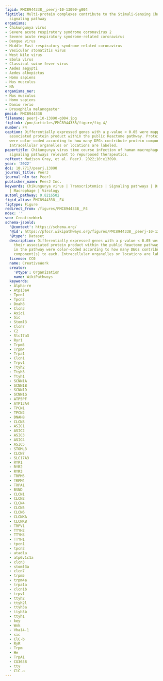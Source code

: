 ```yaml
---
figid: PMC8944338__peerj-10-13090-g004
figtitle: Multi-protein complexes contribute to the Stimuli-Sensing Channels intracellular
  signaling pathway
organisms:
- Chikungunya virus
- Severe acute respiratory syndrome coronavirus 2
- Severe acute respiratory syndrome-related coronavirus
- Dengue virus
- Middle East respiratory syndrome-related coronavirus
- Vesicular stomatitis virus
- West Nile virus
- Ebola virus
- Classical swine fever virus
- Aedes aegypti
- Aedes albopictus
- Homo sapiens
- Mus musculus
- NA
organisms_ner:
- Mus musculus
- Homo sapiens
- Danio rerio
- Drosophila melanogaster
pmcid: PMC8944338
filename: peerj-10-13090-g004.jpg
figlink: /pmc/articles/PMC8944338/figure/fig-4/
number: F4
caption: Differentially expressed genes with a p-value < 0.05 were mapped to their
  associated protein product within the public Reactome pathway. Proteins in the pathway
  were color-coded according to how many DEGs contribute protein component(s) to each.
  Intracellular organelles or locations are labeled.
papertitle: Chikungunya virus time course infection of human macrophages reveals intracellular
  signaling pathways relevant to repurposed therapeutics.
reftext: Madison Gray, et al. PeerJ. 2022;10:e13090.
year: '2022'
doi: 10.7717/peerj.13090
journal_title: PeerJ
journal_nlm_ta: PeerJ
publisher_name: PeerJ Inc.
keywords: Chikungunya virus | Transcriptomics | Signaling pathways | Drug repurposing
  | Macrophage | Virology
automl_pathway: 0.8216502
figid_alias: PMC8944338__F4
figtype: Figure
redirect_from: /figures/PMC8944338__F4
ndex: ''
seo: CreativeWork
schema-jsonld:
  '@context': https://schema.org/
  '@id': https://pfocr.wikipathways.org/figures/PMC8944338__peerj-10-13090-g004.html
  '@type': Dataset
  description: Differentially expressed genes with a p-value < 0.05 were mapped to
    their associated protein product within the public Reactome pathway. Proteins
    in the pathway were color-coded according to how many DEGs contribute protein
    component(s) to each. Intracellular organelles or locations are labeled.
  license: CC0
  name: CreativeWork
  creator:
    '@type': Organization
    name: WikiPathways
  keywords:
  - Alpha-re
  - Atp13a4
  - Tpcn1
  - Tpcn2
  - Dnah8
  - Clcn3
  - Asic1
  - Sic
  - Stoml3
  - Clcn7
  - C2
  - Slc17a3
  - Ryr1
  - Trpm5
  - Trpm4
  - Trpa1
  - Clcn1
  - Trpv1
  - Ttyh2
  - Ttyh3
  - Ttyh1
  - SCNN1A
  - SCNN1B
  - SCNN1D
  - SCNN1G
  - ATP5PF
  - ATP13A4
  - TPCN1
  - TPCN2
  - DNAH8
  - CLCN3
  - ASIC1
  - ASIC2
  - ASIC3
  - ASIC4
  - ASIC5
  - STOML3
  - CLCN7
  - SLC17A3
  - RYR1
  - RYR2
  - RYR3
  - TRPM5
  - TRPM4
  - TRPA1
  - BSND
  - CLCN1
  - CLCN2
  - CLCN4
  - CLCN5
  - CLCN6
  - CLCNKA
  - CLCNKB
  - TRPV1
  - TTYH2
  - TTYH3
  - TTYH1
  - tpcn1
  - tpcn2
  - atad1a
  - atp6v1c1a
  - clcn3
  - stoml3a
  - clcn7
  - trpm5
  - trpm4a
  - trpa1a
  - clcn1b
  - trpv1
  - ttyh2
  - ttyh2l
  - ttyh3a
  - ttyh3b
  - ttyh1
  - key
  - Wnk
  - Vha14-1
  - sic
  - ClC-b
  - RyR
  - Trpm
  - He
  - TrpA1
  - CG3638
  - tty
  - ClC-a
---
```


